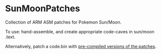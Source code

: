 # SunMoonPatches
Collection of ARM ASM patches for Pokemon Sun/Moon.

To use: hand-assemble, and create appropriate code-caves in sun/moon .text.

Alternatively, patch a code.bin with [pre-compiled versions of the patches](https://github.com/SciresM/SMPatcher).